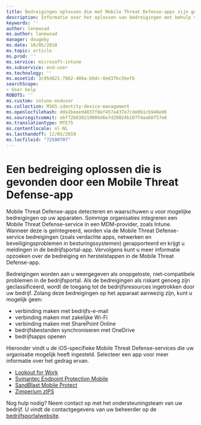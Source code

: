 ```yaml
---
title: Bedreigingen oplossen die met Mobile Threat Defense-apps zijn gevonden in iOS | Microsoft Docs
description: Informatie over het oplossen van bedreigingen met behulp van Mobile Threat Defense-apps voor iOS.
keywords: ''
author: lenewsad
ms.author: lanewsad
manager: dougeby
ms.date: 10/05/2018
ms.topic: article
ms.prod: ''
ms.service: microsoft-intune
ms.subservice: end-user
ms.technology: ''
ms.assetid: 3c95d821-7862-486a-b9dc-0ed37bc5befb
searchScope:
- User help
ROBOTS: ''
ms.custom: intune-enduser
ms.collection: M365-identity-device-management
ms.openlocfilehash: dda1beeed4837f8ef457a437e7cde8b1cb946e06
ms.sourcegitcommit: ebf72b038219904d6e7d20024b107f4aa68f57e6
ms.translationtype: MTE75
ms.contentlocale: nl-NL
ms.lasthandoff: 12/05/2019
ms.locfileid: "72500707"
---
```

# <a name="resolve-a-threat-found-by-a-mobile-threat-defense-app"></a>Een bedreiging oplossen die is gevonden door een Mobile Threat Defense-app

Mobile Threat Defense-apps detecteren en waarschuwen u voor mogelijke bedreigingen op uw apparaten. Sommige organisaties integreren een Mobile Threat Defense-service in een MDM-provider, zoals Intune. Wanneer deze is geïntegreerd, worden via de Mobile Threat Defense-service bedreigingen (zoals verdachte apps, netwerken en beveiligingsproblemen in besturingssystemen) gerapporteerd en krijgt u meldingen in de bedrijfsportal-app. Vervolgens kunt u meer informatie opzoeken over de bedreiging en herstelstappen in de Mobile Threat Defense-app.  

Bedreigingen worden aan u weergegeven als onopgeloste, niet-compatibele problemen in de bedrijfsportal. Als de bedreigingen als riskant genoeg zijn geclassificeerd, wordt de toegang tot de bedrijfsresources ingetrokken door uw bedrijf. Zolang deze bedreigingen op het apparaat aanwezig zijn, kunt u mogelijk geen:  

* verbinding maken met bedrijfs-e-mail
* verbinding maken met zakelijke Wi-Fi
* verbinding maken met SharePoint Online
* bedrijfsbestanden synchroniseren met OneDrive
* bedrijfsapps openen

Hieronder vindt u de iOS-specifieke Mobile Threat Defense-services die uw organisatie mogelijk heeft ingesteld. Selecteer een app voor meer informatie over het gedrag ervan. 


* [Lookout for Work](you-need-to-resolve-a-threat-found-by-lookout-for-work-ios.md)
* [Symantec Endpoint Protection Mobile](you-need-to-resolve-a-threat-found-by-skycure-ios.md)
* [SandBlast Mobile Protect](you-need-to-resolve-a-threat-found-by-checkpoint-ios.md)
* [Zimperium zIPS](you-need-to-resolve-a-threat-found-by-zips-ios.md)

Nog hulp nodig? Neem contact op met het ondersteuningsteam van uw bedrijf. U vindt de contactgegevens van uw beheerder op de [bedrijfsportalwebsite](https://go.microsoft.com/fwlink/?linkid=2010980).  


